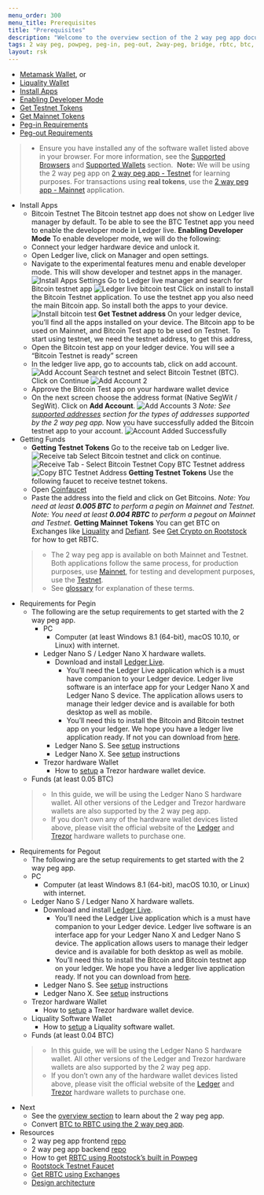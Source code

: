 ```yaml
---
menu_order: 300
menu_title: Prerequisites
title: "Prerequisites"
description: "Welcome to the overview section of the 2 way peg app documentation."
tags: 2 way peg, powpeg, peg-in, peg-out, 2way-peg, bridge, rbtc, btc, rootstock, testnet, mainnet, guide, setup, integrate, use
layout: rsk
---
```


- [Metamask Wallet](/develop/wallet/use/metamask/), or
- [Liquality Wallet](/solutions/liquality/)
- [Install Apps](/guides/two-way-peg-app/prerequisites#install-apps)
- [Enabling Developer Mode](/guides/two-way-peg-app/prerequisites#enabling-developer-mode)
- [Get Testnet Tokens](/guides/two-way-peg-app/prerequisites#getting-testnet-tokens)
- [Get Mainnet Tokens](/content/rsk-devportal/guides/two-way-peg-app/prerequisites#getting-mainnet-tokens)
- [Peg-in Requirements](/content/rsk-devportal/guides/two-way-peg-app/prerequisites#requirements-for-pegin)
- [Peg-out Requirements](/content/rsk-devportal/guides/two-way-peg-app/prerequisites#requirements-for-pegout)

> - Ensure you have installed any of the software wallet listed above in your browser. For more information, see the [Supported Browsers](/guides/two-way-peg-app/getting-started#supported-browsers) and [Supported Wallets](/guides/two-way-peg-app/getting-started#supported-wallets) section.
​
> **Note:** We will be using the 2 way peg app on [2 way peg app - Testnet](https://app.2wp.testnet.rootstock.io/) for learning purposes.
> For transactions using **real tokens**, use the [2 way peg app - Mainnet](https://app.2wp.rootstock.io/) application.


[](#top "collapsible")
- Install Apps
    - Bitcoin Testnet
    The Bitcoin testnet app does not show on Ledger live manager by default. To be able to see the BTC Testnet app you need to enable the developer mode in Ledger live.
    **Enabling Developer Mode** 
    To enable developer mode, we will do the following:
    - Connect your ledger hardware device and unlock it.
    - Open Ledger live, click on Manager and open settings. 
    - Navigate to the experimental features menu and enable developer mode. This will show developer and testnet apps in the manager.
    ![Install Apps Settings](/assets/img/guides/two-way-peg-app/install-apps-settings.png)
    Go to Ledger live manager and search for Bitcoin testnet app
    ![Ledger live bitcoin test](/assets/img/guides/two-way-peg-app/ledger-live-bitcoin-test.png)
    Click on install to install the Bitcoin Testnet application. To use the testnet app you also need the main Bitcoin app. So install both the apps to your device.
    ![Install bitcoin test](/assets/img/guides/two-way-peg-app/install-bitcoin-test.png)
    **Get Testnet address**
    On your ledger device, you’ll find all the apps installed on your device. The Bitcoin app to be used on Mainnet, and Bitcoin Test app to be used on Testnet.
    To start using testnet, we need the testnet address, to get this address, 
    - Open the Bitcoin test app on your ledger device. You will see a “Bitcoin Testnet is ready” screen
    - In the ledger live app, go to accounts tab, click on add account.
    ![Add Account](/assets/img/guides/two-way-peg-app/add-account.png)
    Search testnet and select Bitcoin Testnet (BTC). Click on Continue
    ![Add Account 2](/assets/img/guides/two-way-peg-app/add-accounts.png)
    - Approve the Bitcoin Test app on your hardware wallet device
    - On the next screen choose the address format (Native SegWit / SegWit).
    Click on **Add Account**.
    ![Add Accounts 3](/assets/img/guides/two-way-peg-app/add-account-3.png)
    _Note: See [supported addresses](#supported-addresses) section for the types of addresses supported by the 2 way peg app._
    Now you have successfully added the Bitcoin testnet app to your account.
    ![Account Added Successfully](/assets/img/guides/two-way-peg-app/account-added-successfully.png)
- Getting Funds
    - **Getting Testnet Tokens**
    Go to the receive tab on Ledger live.
    ![Receive tab](/assets/img/guides/two-way-peg-app/receive-tab.png)
    Select Bitcoin testnet and click on continue. 
    ![Receive Tab - Select Bitcoin Testnet](/assets/img/guides/two-way-peg-app/receive-tab-select-bitcoin-testnet.png)
    Copy BTC Testnet address
    ![Copy BTC Testnet Address](/assets/img/guides/two-way-peg-app/copy-btc-testnet-address.png)
    **Getting Testnet Tokens**
    Use the following faucet to receive testnet tokens.
    - Open [Coinfaucet](https://coinfaucet.eu/en/btc-testnet/)
    - Paste the address into the field and click on Get Bitcoins. 
    _Note: You need at least **0.005 BTC** to perform a pegin on Mainnet and Testnet._
    _Note: You need at least **0.004 RBTC** to perform a pegout on Mainnet and Testnet._
    **Getting Mainnet Tokens**
    You can get BTC on Exchanges like [Liquality](/solutions/liquality/) and [Defiant](https://www.defiantapp.tech/en/en).  See [Get Crypto on Rootstock](/guides/get-crypto-on-rsk/) for how to get RBTC.
    > - The 2 way peg app is available on both Mainnet and Testnet. Both applications follow the same process, for production purposes, use [Mainnet](https://app.2wp.rootstock.io/), for testing and development purposes, use the [Testnet](https://app.2wp.testnet.rootstock.io/). 
    > - See [glossary](/guides/two-way-peg-app/glossary/) for explanation of these terms.
- Requirements for Pegin
    - The following are the setup requirements to get started with the 2 way peg app.
        - PC
            - Computer (at least Windows 8.1 (64-bit), macOS 10.10, or Linux) with internet.
        - Ledger Nano S / Ledger Nano X hardware wallets. 
            - Download and install [Ledger Live](https://support.ledger.com/hc/en-us/articles/4404389503889-Getting-started-with-Ledger-Live?docs=true).
                - You’ll need the Ledger Live application which is a must have companion to your Ledger device. Ledger live software is an interface app for your Ledger Nano X and Ledger Nano S device. The application allows users to manage their ledger device and is available for both desktop as well as mobile.
                - You’ll need this to install the Bitcoin and Bitcoin testnet app on your ledger. We hope you have a ledger live application ready. If not you can download from [here](https://www.ledger.com/ledger-live/download).
            - Ledger Nano S. See [setup](https://support.ledger.com/hc/en-us/articles/360000613793?docs=true) instructions
            - Ledger Nano X. See [setup](https://support.ledger.com/hc/en-us/articles/360018784134-Set-up-your-Ledger-Nano-X?docs=true) instructions
        - Trezor hardware Wallet
            - How to [setup](https://wiki.trezor.io/User_manual:Setting_up_the_Trezor_device) a Trezor hardware wallet device.
    - Funds (at least 0.05 BTC)
    > - In this guide, we will be using the Ledger Nano S hardware wallet. All other versions of the Ledger and Trezor hardware wallets are also supported by the 2 way peg app.
    > - If you don’t own any of the hardware wallet devices listed above, please visit the official website of the [Ledger](https://shop.ledger.com/products/ledger-nano-s-plus) and [Trezor](https://shop.trezor.io/) hardware wallets to purchase one.
- Requirements for Pegout
    - The following are the setup requirements to get started with the 2 way peg app.
    - PC
        - Computer (at least Windows 8.1 (64-bit), macOS 10.10, or Linux) with internet.
    - Ledger Nano S / Ledger Nano X hardware wallets. 
        - Download and install [Ledger Live](https://support.ledger.com/hc/en-us/articles/4404389503889-Getting-started-with-Ledger-Live?docs=true).
            - You’ll need the Ledger Live application which is a must have companion to your Ledger device. Ledger live software is an interface app for your Ledger Nano X and Ledger Nano S device. The application allows users to manage their ledger device and is available for both desktop as well as mobile.
            - You’ll need this to install the Bitcoin and Bitcoin testnet app on your ledger. We hope you have a ledger live application ready. If not you can download from [here](https://www.ledger.com/ledger-live/download).
        - Ledger Nano S. See [setup](https://support.ledger.com/hc/en-us/articles/360000613793?docs=true) instructions
        - Ledger Nano X. See [setup](https://support.ledger.com/hc/en-us/articles/360018784134-Set-up-your-Ledger-Nano-X?docs=true) instructions
    - Trezor hardware Wallet
        - How to [setup](https://wiki.trezor.io/User_manual:Setting_up_the_Trezor_device) a Trezor hardware wallet device.
    - Liquality Software Wallet
        - How to [setup](https://www.liquality.io/) a Liquality software wallet.
    - Funds (at least 0.04 BTC)
    > - In this guide, we will be using the Ledger Nano S hardware wallet. All other versions of the Ledger and Trezor hardware wallets are also supported by the 2 way peg app.
    > - If you don’t own any of the hardware wallet devices listed above, please visit the official website of the [Ledger](https://shop.ledger.com/products/ledger-nano-s-plus) and [Trezor](https://shop.trezor.io/) hardware wallets to purchase one.
- Next
    * See the [overview section](/guides/two-way-peg-app/overview/) to learn about the 2 way peg app.
    * Convert [BTC to RBTC using the 2 way peg app](/guides/two-way-peg-app/pegin/).
- Resources
    * 2 way peg app frontend [repo](https://github.com/rsksmart/2wp-app)
    * 2 way peg app backend [repo](https://github.com/rsksmart/2wp-api)
    * How to get [RBTC using Rootstock’s built in Powpeg](https://developers.rootstock.io/guides/get-crypto-on-rsk/powpeg-btc-rbtc/)
    * [Rootstock Testnet Faucet](https://faucet.rootstock.io/)
    * [Get RBTC using Exchanges](https://developers.rootstock.io/guides/get-crypto-on-rsk/rbtc-exchanges/)
    * [Design architecture](/guides/two-way-peg-app/advanced-operations/design-architecture/)